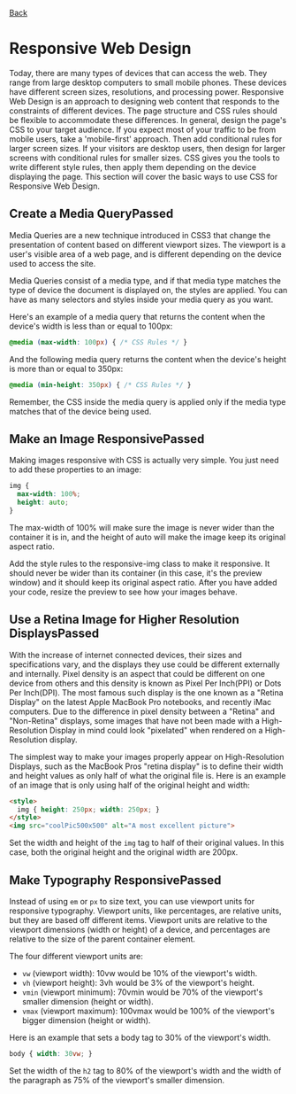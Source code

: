 [Back](../README.md)

# Responsive Web Design

Today, there are many types of devices that can access the web. They range from large desktop computers to small mobile phones. These devices have different screen sizes, resolutions, and processing power. Responsive Web Design is an approach to designing web content that responds to the constraints of different devices. The page structure and CSS rules should be flexible to accommodate these differences. In general, design the page's CSS to your target audience. If you expect most of your traffic to be from mobile users, take a 'mobile-first' approach. Then add conditional rules for larger screen sizes. If your visitors are desktop users, then design for larger screens with conditional rules for smaller sizes. CSS gives you the tools to write different style rules, then apply them depending on the device displaying the page. This section will cover the basic ways to use CSS for Responsive Web Design.

## Create a Media QueryPassed

Media Queries are a new technique introduced in CSS3 that change the presentation of content based on different viewport sizes. The viewport is a user's visible area of a web page, and is different depending on the device used to access the site.

Media Queries consist of a media type, and if that media type matches the type of device the document is displayed on, the styles are applied. You can have as many selectors and styles inside your media query as you want.

Here's an example of a media query that returns the content when the device's width is less than or equal to 100px:

```css
@media (max-width: 100px) { /* CSS Rules */ }
```

And the following media query returns the content when the device's height is more than or equal to 350px:

```css
@media (min-height: 350px) { /* CSS Rules */ }
```

Remember, the CSS inside the media query is applied only if the media type matches that of the device being used.

## Make an Image ResponsivePassed

Making images responsive with CSS is actually very simple. You just need to add these properties to an image:

```css
img {
  max-width: 100%;
  height: auto;
}
```

The max-width of 100% will make sure the image is never wider than the container it is in, and the height of auto will make the image keep its original aspect ratio.

Add the style rules to the responsive-img class to make it responsive. It should never be wider than its container (in this case, it's the preview window) and it should keep its original aspect ratio. After you have added your code, resize the preview to see how your images behave.

## Use a Retina Image for Higher Resolution DisplaysPassed

With the increase of internet connected devices, their sizes and specifications vary, and the displays they use could be different externally and internally. Pixel density is an aspect that could be different on one device from others and this density is known as Pixel Per Inch(PPI) or Dots Per Inch(DPI). The most famous such display is the one known as a "Retina Display" on the latest Apple MacBook Pro notebooks, and recently iMac computers. Due to the difference in pixel density between a "Retina" and "Non-Retina" displays, some images that have not been made with a High-Resolution Display in mind could look "pixelated" when rendered on a High-Resolution display.

The simplest way to make your images properly appear on High-Resolution Displays, such as the MacBook Pros "retina display" is to define their width and height values as only half of what the original file is. Here is an example of an image that is only using half of the original height and width:

```html
<style>
  img { height: 250px; width: 250px; }
</style>
<img src="coolPic500x500" alt="A most excellent picture">
```

Set the width and height of the `img` tag to half of their original values. In this case, both the original height and the original width are 200px.

## Make Typography ResponsivePassed

Instead of using `em` or `px` to size text, you can use viewport units for responsive typography. Viewport units, like percentages, are relative units, but they are based off different items. Viewport units are relative to the viewport dimensions (width or height) of a device, and percentages are relative to the size of the parent container element.

The four different viewport units are:

- `vw` (viewport width): 10vw would be 10% of the viewport's width.
- `vh` (viewport height): 3vh would be 3% of the viewport's height.
- `vmin` (viewport minimum): 70vmin would be 70% of the viewport's smaller dimension (height or width).
- `vmax` (viewport maximum): 100vmax would be 100% of the viewport's bigger dimension (height or width).

Here is an example that sets a body tag to 30% of the viewport's width.

```css
body { width: 30vw; }
```

Set the width of the `h2` tag to 80% of the viewport's width and the width of the paragraph as 75% of the viewport's smaller dimension.
